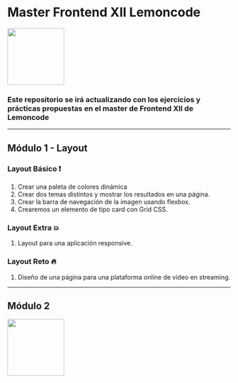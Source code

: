 # Master Frontend XII Lemoncode

<img align="center" src="https://media1.giphy.com/media/iDbDicWr95THaVsuIF/giphy.gif" width="128px">

### Este repositorio se irá actualizando con los ejercicios y prácticas propuestas en el master de Frontend XII de Lemoncode

---

## Módulo 1 - Layout

### Layout Básico :exclamation:
<ol>
  <li>Crear una paleta de colores dinámica</li>
  <li>Crear dos temas distintos y mostrar los resultados en una página.</li>
  <li>Crear la barra de navegación de la imagen usando flexbox.</li>
  <li>Crearemos un elemento de tipo card con Grid CSS.</li>
</ol> 

### Layout Extra :collision:
<ol>
  <li>Layout para una aplicación responsive.</li>
</ol> 

### Layout Reto :fire:
<ol>
  <li>Diseño de una página para una plataforma online de vídeo en streaming.</li>
</ol> 

---

## Módulo 2

<img align="center" src="https://media1.giphy.com/media/gizZvICXsQn2g6JajG/giphy.gif?cid=790b76112e4bdca4c41b2a6bcd9b83d5cd340b72c8dd03fb&rid=giphy.gif" width="128px">
